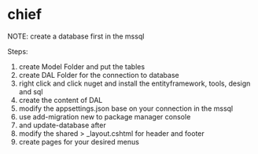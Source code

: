 # chief

NOTE: create a database first in the mssql

Steps:
1. create Model Folder and put the tables
2. create DAL Folder for the connection to database
3. right click and click nuget and install the entityframework, tools, design and sql
4. create the content of DAL
5. modify the appsettings.json base on your connection in the mssql
6. use add-migration new to package manager console
7. and update-database after
8. modify the shared > _layout.cshtml for header and footer
9. create pages for your desired menus
